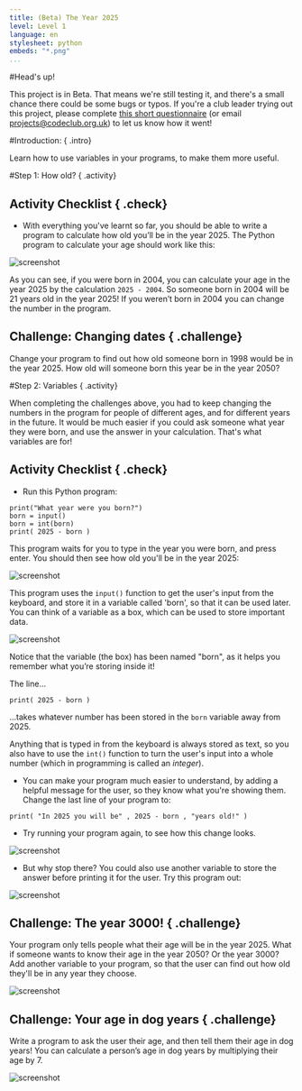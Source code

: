 ```yaml
---
title: (Beta) The Year 2025
level: Level 1
language: en
stylesheet: python
embeds: "*.png"
...
```


#Head's up!

This project is in Beta. That means we're still testing it, and there's a small chance there could be some bugs or typos. If you're a club leader trying out this project, please complete <a href="https://docs.google.com/forms/d/1eMCfpYe3v7eYu5M8rSqLKlmq7cczLCLHx66csgyUyVU/viewform?usp=send_form" target="_blank">this short questionnaire</a> (or email projects@codeclub.org.uk) to let us know how it went!

#Introduction:  { .intro}

Learn how to use variables in your programs, to make them more useful.

#Step 1: How old? { .activity}
## Activity Checklist { .check}

+ With everything you've learnt so far, you should be able to write a program to calculate how old you’ll be in the year 2025. The Python program to calculate your age should work like this:

![screenshot](2025-age.png)

As you can see, if you were born in 2004, you can calculate your age in the year 2025 by the calculation `2025 - 2004`. So someone born in 2004 will be 21 years old in the year 2025! If you weren’t born in 2004 you can change the number in the program.

## Challenge: Changing dates { .challenge}
Change your program to find out how old someone born in 1998 would be in the year 2025. How old will someone born this year be in the year 2050?

#Step 2: Variables { .activity}

When completing the challenges above, you had to keep changing the numbers in the program for people of different ages, and for different years in the future. It would be much easier if you could ask someone what year they were born, and use the answer in your calculation. That's what variables are for!

## Activity Checklist { .check}

+ Run this Python program:

```{.language-python}
print("What year were you born?")
born = input()
born = int(born)
print( 2025 - born )
```

This program waits for you to type in the year you were born, and press enter. You should then see how old you'll be in the year 2025:

![screenshot](2025-varProg.png)

This program uses the `input()` function to get the user's input from the keyboard, and store it in a variable called 'born', so that it can be used later. You can think of a variable as a box, which can be used to store important data.

![screenshot](2025-var.png)

Notice that the variable (the box) has been named "born", as it helps you remember what you’re storing inside it! 

The line...

```{.language-python}
print( 2025 - born )
```

...takes whatever number has been stored in the `born` variable away from 2025.

Anything that is typed in from the keyboard is always stored as text, so you also have to use the `int()` function to turn the user's input into a whole number (which in programming is called an _integer_).

+ You can make your program much easier to understand, by adding a helpful message for the user, so they know what you're showing them. Change the last line of your program to:

```{.language-python}
print( "In 2025 you will be" , 2025 - born , "years old!" )
```

+ Try running your program again, to see how this change looks.

![screenshot](2025-print.png)

+ But why stop there? You could also use another variable to store the answer before printing it for the user. Try this program out:

![screenshot](2025-2vars.png)

## Challenge: The year 3000! { .challenge}
Your program only tells people what their age will be in the year 2025. What if someone wants to know their age in the year 2050? Or the year 3000? Add another variable to your program, so that the user can find out how old they'll be in any year they choose. 

![screenshot](2025-3000.png)

## Challenge: Your age in dog years { .challenge}
Write a program to ask the user their age, and then tell them their age in dog years! You can calculate a person’s age in dog years by multiplying their age by 7.

![screenshot](2025-dogYears.png)
